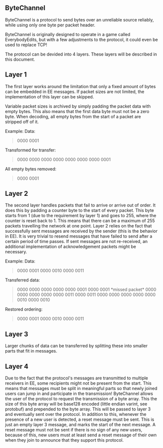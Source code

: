 ByteChannel
------------

ByteChannel is a protocol to send bytes over an unreliable source reliably, while using only one byte per packet header.

ByteChannel is originally designed to operate in a game called EverybodyEdits, but with a few adjustments to the protocol, it could even be used to replace TCP!

The protocol can be devided into 4 layers. These layers will be described in this document.

## Layer 1
The first layer works around the limitation that only a fixed amount of bytes can be embedded in EE messages. If packet sizes are not limited, the implementation of this layer can be skipped.

Variable packet sizes is archived by simply padding the packet data with empty bytes. This also means that the first data byte must not be a zero byte. When decoding, all empty bytes from the start of a packet are stripped off of it.

Example:
Data:
> 0000 0001

Transformed for transfer: 
> 0000 0000 0000 0000 0000 0000 0000 0001

All empty bytes removed:
> 0000 0001

## Layer 2
The second layer handles packets that fail to arrive or arrive out of order. It does this by padding a counter byte to the start of every packet. This byte starts from 1 (due to the requirement by layer 1) and goes to 255, where the counter is reset back to 1. This means that there can be a maximum of 255 packets travelling the network at one point.
Layer 2 relies on the fact that successfully sent messages are received by the sender (this is the behavior in EE). It is very trivial to resend messages that have failed to send after a certain period of time passes. If sent messages are not re-received, an additional implementation of acknowledgement packets might be necessary.

Example:
Data:
> 0000 0001
> 0000 0010
> 0000 0011

Transferred data: 
>  0000 0000 0000 0000 0000 0001 0000 0001
>  \*missed packet*
>  0000 0000 0000 0000 0000 0011 0000 0011
>  0000 0000 0000 0000 0000 0010 0000 0010

Restored ordering:
> 0000 0001
> 0000 0010
> 0000 0011


## Layer 3
Larger chunks of data can be transferred by splitting these into smaller parts that fit in messages.

## Layer 4
Due to the fact that the protocol's messages are transmitted to multiple receivers in EE, some recipients might not be present from the start. This means that messages must be split in meaningful parts so that newly joined users can jump in and participate in the transmission!
ByteChannel allows the user of the protocol to request the transmission of a byte array. This the size of this byte array will be base128 encoded (little endian varint, see protobuf) and prepended to the byte array. This will be passed to layer 3 and eventually sent over the protocol.
In addition to this, whenever the presence of a new user is detected, a reset message must be sent. This is just an empty layer 3 message, and marks the start of the next message. A reset message must not be sent if there is no sign of any new users, because of this, new users must at least send a reset message of their own when they join to announce that they support this protocol.

